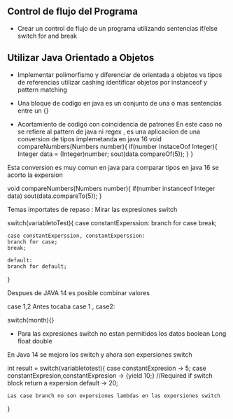 ## Control de flujo del Programa
- Crear un control de flujo de un programa utilizando sentencias if/else switch for and break
## Utilizar Java Orientado a Objetos
- Implementar polimorfismo y diferenciar de orientada a objetos vs tipos de referencias utilizar cashing identificar objetos por instanceof y pattern matching

- Una bloque de codigo en java es un conjunto de una o mas sentencias entre un {}
- Acortamiento de codigo con coincidencia de patrones
En este caso no se refiere al pattern de java ni regex , es una aplicaciion de una conversion de tipos implemetanda en java 16
void compareNumbers(Numbers number){
    if(number instaceOof Integer){
        Integer data = (Integer)number;
        sout(data.compareOf(5));
    }
}

Esta conversion es muy comun en java para comparar tipos en java 16 se acorto la expersion

void compareNumbers(Numbers number){
    if(number instanceof Integer data)
    sout(data.compareTo(5));
}

Temas importates de repaso :
Mirar las expresiones switch 

switch(variabletoTest){
    case constantExperssion:
    branch for case
    break;

    case constantExperssion, constantExperssion:
    branch for case;
    break;

    default:
    branch for default;
}


Despues de JAVA 14 es posible combinar valores

case 1,2
Antes tocaba 
case 1 , case2:

switch(month){}

- Para las expresiones switch no estan permitidos los datos boolean Long float double 

En Java 14 se mejoro  los switch y ahora son expersiones switch 

int result = switch(variabletotest){
    case constantExpresion -> 5;
    case constantExpresion,constantExpresion -> {yield 10;} //Required if switch block return a expersion
    default -> 20;

    Las case branch no son expersiones lambdas en las expersiones switch
}